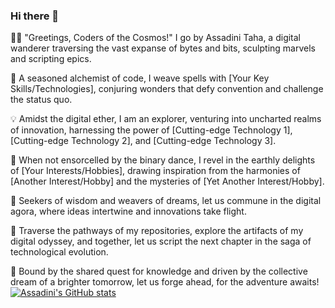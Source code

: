 ### Hi there 👋

👨‍💻 "Greetings, Coders of the Cosmos!" I go by Assadini Taha, a digital wanderer traversing the vast expanse of bytes and bits, sculpting marvels and scripting epics.

🚀 A seasoned alchemist of code, I weave spells with [Your Key Skills/Technologies], conjuring wonders that defy convention and challenge the status quo.

💡 Amidst the digital ether, I am an explorer, venturing into uncharted realms of innovation, harnessing the power of [Cutting-edge Technology 1], [Cutting-edge Technology 2], and [Cutting-edge Technology 3].

🔧 When not ensorcelled by the binary dance, I revel in the earthly delights of [Your Interests/Hobbies], drawing inspiration from the harmonies of [Another Interest/Hobby] and the mysteries of [Yet Another Interest/Hobby].

🌟 Seekers of wisdom and weavers of dreams, let us commune in the digital agora, where ideas intertwine and innovations take flight.

🔗 Traverse the pathways of my repositories, explore the artifacts of my digital odyssey, and together, let us script the next chapter in the saga of technological evolution.

🎯 Bound by the shared quest for knowledge and driven by the collective dream of a brighter tomorrow, let us forge ahead, for the adventure awaits!
[![Assadini's GitHub stats](https://github-readme-stats.vercel.app/api?username=assadini)](https://github.com/assadini/github-readme-stats)
